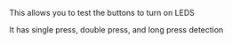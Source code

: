 This allows you to test the buttons to turn on LEDS

It has single press, double press, and long press detection


